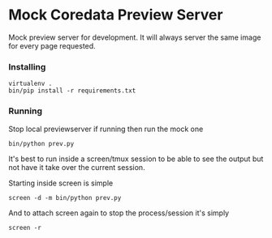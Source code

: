 # Mock Coredata Preview Server
Mock preview server for development. It will always server the same image for every page requested.

### Installing
```
virtualenv .
bin/pip install -r requirements.txt
```

### Running
Stop local previewserver if running then run the mock one
```
bin/python prev.py
```

It's best to run inside a screen/tmux session to be able to see the output but not have it take over the current session.  

Starting inside screen is simple

```
screen -d -m bin/python prev.py
```

And to attach screen again to stop the process/session it's simply

```
screen -r
```
